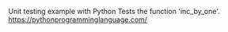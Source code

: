 Unit testing example with Python
Tests the function 'inc_by_one'.
https://pythonprogramminglanguage.com/